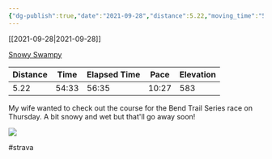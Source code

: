 ```yaml
---
{"dg-publish":true,"date":"2021-09-28","distance":5.22,"moving_time":"54:33","elapsed_time":"56:35","pace":"10:27","total_elevation_gain":583,"url":"https://www.strava.com/activities/6034555456","permalink":"/01-personal/strava/2021-09-28-snowy-swampy/","dgPassFrontmatter":true}
---
```



[[2021-09-28\|2021-09-28]]

[Snowy Swampy](https://www.strava.com/activities/6034555456)

| Distance | Time  | Elapsed Time | Pace  | Elevation |
| -------- | ----- | ------------ | ----- | --------- |
| 5.22     | 54:33 | 56:35        | 10:27 | 583       |


My wife wanted to check out the course for the Bend Trail Series race on Thursday. A bit snowy and wet but that'll go away soon!
    
![](https://dgtzuqphqg23d.cloudfront.net/nPOKFBzBCtKLihWTMWArgvo7JQM8tL_ke6qgLNlmbso-768x576.jpg)

    

#strava
